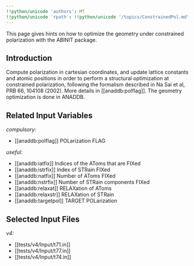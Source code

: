 ```yaml
---
!!python/unicode 'authors': MT
!!python/unicode 'rpath': !!python/unicode '/topics/ConstrainedPol.md'
---
```

<!--
This file is automatically generated by mksite.py. All changes will be lost.
Change the input yaml files or the python code
-->

This page gives hints on how to optimize the geometry under constrained polarization with the ABINIT package.

## Introduction

Compute polarization in cartesian coordinates, and update lattice constants
and atomic positions in order to perform a structural optimization at
constrained polarization, following the formalism described in Na Sai et al,
PRB 66, 104108 (2002). More details in [[anaddb:polflag]]. The geometry
optimization is done in ANADDB.



## Related Input Variables

*compulsory:*

- [[anaddb:polflag]]  POLarization FLAG
 
*useful:*

- [[anaddb:iatfix]]  Indices of the AToms that are FIXed
- [[anaddb:istrfix]]  Index of STRain FIXed
- [[anaddb:natfix]]  Number of AToms FIXed
- [[anaddb:nstrfix]]  Number of STRain components FIXed
- [[anaddb:relaxat]]  RELAXation of AToms
- [[anaddb:relaxstr]]  RELAXation of STRain
- [[anaddb:targetpol]]  TARGET POLarization
 

## Selected Input Files

*v4:*

- [[tests/v4/Input/t71.in]]
- [[tests/v4/Input/t77.in]]
- [[tests/v4/Input/t74.in]]
 

